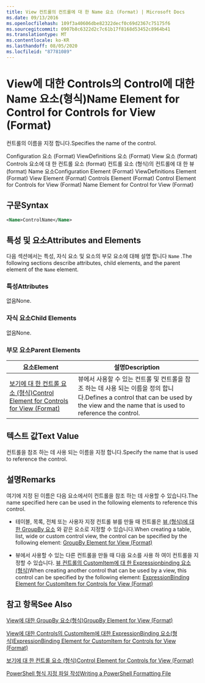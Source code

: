 ```yaml
---
title: View 컨트롤의 컨트롤에 대 한 Name 요소 (Format) | Microsoft Docs
ms.date: 09/13/2016
ms.openlocfilehash: 109f3a40606dbe82322decf0c69d2367c75175f6
ms.sourcegitcommit: 0907b8c6322d2c7c61b17f8168d53452c8964b41
ms.translationtype: MT
ms.contentlocale: ko-KR
ms.lasthandoff: 08/05/2020
ms.locfileid: "87781089"
---
```

# <a name="name-element-for-control-for-controls-for-view-format"></a><span data-ttu-id="3310e-102">View에 대한 Controls의 Control에 대한 Name 요소(형식)</span><span class="sxs-lookup"><span data-stu-id="3310e-102">Name Element for Control for Controls for View (Format)</span></span>

<span data-ttu-id="3310e-103">컨트롤의 이름을 지정 합니다.</span><span class="sxs-lookup"><span data-stu-id="3310e-103">Specifies the name of the control.</span></span>

<span data-ttu-id="3310e-104">Configuration 요소 (Format) ViewDefinitions 요소 (Format) View 요소 (format) Controls 요소에 대 한 컨트롤 요소 (format) 컨트롤 요소 (형식)의 컨트롤에 대 한 뷰 (format) Name 요소</span><span class="sxs-lookup"><span data-stu-id="3310e-104">Configuration Element (Format) ViewDefinitions Element (Format) View Element (Format) Controls Element (Format) Control Element for Controls for View (Format) Name Element for Control for View (Format)</span></span>

## <a name="syntax"></a><span data-ttu-id="3310e-105">구문</span><span class="sxs-lookup"><span data-stu-id="3310e-105">Syntax</span></span>

```xml
<Name>ControlName</Name>
```

## <a name="attributes-and-elements"></a><span data-ttu-id="3310e-106">특성 및 요소</span><span class="sxs-lookup"><span data-stu-id="3310e-106">Attributes and Elements</span></span>

<span data-ttu-id="3310e-107">다음 섹션에서는 특성, 자식 요소 및 요소의 부모 요소에 대해 설명 합니다 `Name` .</span><span class="sxs-lookup"><span data-stu-id="3310e-107">The following sections describe attributes, child elements, and the parent element of the `Name` element.</span></span>

### <a name="attributes"></a><span data-ttu-id="3310e-108">특성</span><span class="sxs-lookup"><span data-stu-id="3310e-108">Attributes</span></span>

<span data-ttu-id="3310e-109">없음</span><span class="sxs-lookup"><span data-stu-id="3310e-109">None.</span></span>

### <a name="child-elements"></a><span data-ttu-id="3310e-110">자식 요소</span><span class="sxs-lookup"><span data-stu-id="3310e-110">Child Elements</span></span>

<span data-ttu-id="3310e-111">없음</span><span class="sxs-lookup"><span data-stu-id="3310e-111">None.</span></span>

### <a name="parent-elements"></a><span data-ttu-id="3310e-112">부모 요소</span><span class="sxs-lookup"><span data-stu-id="3310e-112">Parent Elements</span></span>

|<span data-ttu-id="3310e-113">요소</span><span class="sxs-lookup"><span data-stu-id="3310e-113">Element</span></span>|<span data-ttu-id="3310e-114">설명</span><span class="sxs-lookup"><span data-stu-id="3310e-114">Description</span></span>|
|-------------|-----------------|
|[<span data-ttu-id="3310e-115">보기에 대 한 컨트롤 요소 (형식)</span><span class="sxs-lookup"><span data-stu-id="3310e-115">Control Element for Controls for View (Format)</span></span>](./control-element-for-controls-for-view-format.md)|<span data-ttu-id="3310e-116">뷰에서 사용할 수 있는 컨트롤 및 컨트롤을 참조 하는 데 사용 되는 이름을 정의 합니다.</span><span class="sxs-lookup"><span data-stu-id="3310e-116">Defines a control that can be used by the view and the name that is used to reference the control.</span></span>|

## <a name="text-value"></a><span data-ttu-id="3310e-117">텍스트 값</span><span class="sxs-lookup"><span data-stu-id="3310e-117">Text Value</span></span>

<span data-ttu-id="3310e-118">컨트롤을 참조 하는 데 사용 되는 이름을 지정 합니다.</span><span class="sxs-lookup"><span data-stu-id="3310e-118">Specify the name that is used to reference the control.</span></span>

## <a name="remarks"></a><span data-ttu-id="3310e-119">설명</span><span class="sxs-lookup"><span data-stu-id="3310e-119">Remarks</span></span>

<span data-ttu-id="3310e-120">여기에 지정 된 이름은 다음 요소에서이 컨트롤을 참조 하는 데 사용할 수 있습니다.</span><span class="sxs-lookup"><span data-stu-id="3310e-120">The name specified here can be used in the following elements to reference this control.</span></span>

- <span data-ttu-id="3310e-121">테이블, 목록, 전체 또는 사용자 지정 컨트롤 뷰를 만들 때 컨트롤은 [뷰 (형식)에 대 한 GroupBy 요소](./groupby-element-for-view-format.md) 와 같은 요소로 지정할 수 있습니다.</span><span class="sxs-lookup"><span data-stu-id="3310e-121">When creating a table, list, wide or custom control view, the control can be specified by the following element: [GroupBy Element for View (Format)](./groupby-element-for-view-format.md)</span></span>

- <span data-ttu-id="3310e-122">뷰에서 사용할 수 있는 다른 컨트롤을 만들 때 다음 요소를 사용 하 여이 컨트롤을 지정할 수 있습니다. [뷰 컨트롤의 CustomItem에 대 한 Expressionbinding 요소 (형식)](./expressionbinding-element-for-customitem-for-controls-for-view-format.md)</span><span class="sxs-lookup"><span data-stu-id="3310e-122">When creating another control that can be used by a view, this control can be specified by the following element: [ExpressionBinding Element for CustomItem for Controls for View (Format)](./expressionbinding-element-for-customitem-for-controls-for-view-format.md)</span></span>

## <a name="see-also"></a><span data-ttu-id="3310e-123">참고 항목</span><span class="sxs-lookup"><span data-stu-id="3310e-123">See Also</span></span>

[<span data-ttu-id="3310e-124">View에 대한 GroupBy 요소(형식)</span><span class="sxs-lookup"><span data-stu-id="3310e-124">GroupBy Element for View (Format)</span></span>](./groupby-element-for-view-format.md)

[<span data-ttu-id="3310e-125">View에 대한 Controls의 CustomItem에 대한 ExpressionBinding 요소(형식)</span><span class="sxs-lookup"><span data-stu-id="3310e-125">ExpressionBinding Element for CustomItem for Controls for View (Format)</span></span>](./expressionbinding-element-for-customitem-for-controls-for-view-format.md)

[<span data-ttu-id="3310e-126">보기에 대 한 컨트롤 요소 (형식)</span><span class="sxs-lookup"><span data-stu-id="3310e-126">Control Element for Controls for View (Format)</span></span>](./control-element-for-controls-for-view-format.md)

[<span data-ttu-id="3310e-127">PowerShell 형식 지정 파일 작성</span><span class="sxs-lookup"><span data-stu-id="3310e-127">Writing a PowerShell Formatting File</span></span>](./writing-a-powershell-formatting-file.md)
